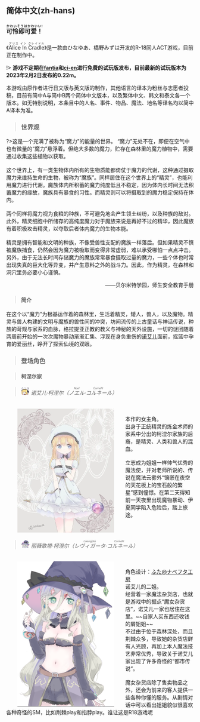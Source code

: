 ## 简体中文(zh-hans)

### <ruby>可怜即可爱！<rt>かわいそうはかわいい!</rt></ruby>

《<ruby>Alice In Cradle<rt>アリス イン クレイドル</rt></ruby>》是一款由ひなゆあ、橋野みずは开发的R-18同人ACT游戏，目前正在制作中。

!> **游戏不定期在[fantia](https://fantia.jp/posts/1256752)和[ci-en](https://ci-en.dlsite.com/creator/12611/article/637550)进行免费的试玩版发布，目前最新的试玩版本为2023年2月2日发布的0.22m。**

本游戏由原作者进行日文版与英文版的制作，其他语言的译本为粉丝与志愿者投稿，目前有简中A与简中B两个简体中文版本，以及繁体中文、韩文和泰文各一个版本。如无特别说明，本条目中的人名、事件、物品、魔法、地名等译名均以简中A译本为准。

>### 世界观

?>这是一个充满了被称为“魔力”的能量的世界。
“魔力”无处不在，即便在空气中也有微量的“魔力”悬浮着。但绝大多数的魔力，贮存在森林里的魔力植物中，需要通过收集这些植物以获取。
<br><br>
这个世界上，有一类生物体内所有的生物质能都倚仗于魔力的代谢，这种通过摄取魔力来维持生命的生物，被称为“魔族”。同样居住在这个世界上的“精灵”，也能利用魔力进行代谢。魔族体内所积蓄的魔力纯度低且不稳定，因为体内长时间无法积蓄魔力的缘故，魔族具有暴食的习性。而精灵则可以将摄取到的魔力稳定保持在体内。
<br><br>
两个同样将魔力视为食粮的种族，不可避免地会产生领土纠纷，以及种族的敌对。此外，精灵细胞中所储存的高纯度魔力对于魔族来说是再好不过的精华，因此魔族有着积极攻击精灵，以夺取后者体内魔力的生物本能。
<br><br>
精灵是拥有智能和文明的种族，不像受兽性支配的魔族一样落后。但如果精灵不慎被魔族捕食，仍然会因为魔力被吸取而变得非常虚弱，难以承受哪怕一点点冲击。另外，由于无法长时间存储魔力的魔族常常暴食摄取过量的魔力，一些个体也时常出现失真的巨大化等异变，并产生意料之外的战斗力。因此，作为精灵，在森林和洞穴里务必要小心谨慎。
<p align="right">——贝尔米特学园，师生安全教育手册



>#### 简介

在这个以“魔力”为根基运作着的森林里，生活着精灵，矮人，兽人，以及魔物。精灵与兽人构建的文明与魔族的兽性间的冲突，坊间流传的上古童话与神话传说，种族的苛规与家系的血脉，格拉提亚正教的教义与神秘的天外设施，一切的谜团随着两周前开始的一次次魔物暴动渐渐汇集、浮现在身负重伤的[诺艾儿](wiki/zh-hans/?id=-诺艾儿·柯涅尔（ノエルnoel·コルネールcornehl）)面前，摇篮中孕育的爱丽丝，睁开了探索仙境的双眼。

>### 登场角色

>#### 柯涅尔家

>###### <img src="/assets/images/zh-hans/NoelPixel.webp" height="20px"> 诺艾儿·柯涅尔（<ruby>ノエル<rt>Noel</rt>·コルネール<rt>Cornehl</rt></ruby>）

<table><img align="left" src="/assets/images/zh-hans/NoelCornehl.webp" width="260px" hspace="30px"><br>本作的女主角。<br>出身于正统精灵的炼金术师的家系中分出的柯涅尔家族的后裔，是精灵、人类和兽人的混血。<br><br>立志成为姐姐一样帅气优秀的魔法使，并对老师所说的、传说在魔法云雾外“镶嵌在夜空的天花板上的宝石般的繁星”感到憧憬。在第二天得知前一天夜里出现魔物暴动、伊夏同学陷入危险后，踏上旅途。</table>

>###### <img src="/assets/images/zh-hans/LaevigataPixel.webp" height="20px"> 丽薇歌塔·柯涅尔（<ruby>レヴィガータ<rt>Laevigata</rt>·コルネール<rt>Cornehl</rt></ruby>）

<table><img align="left" src="/assets/images/zh-hans/LaevigataCornehl.webp" width="260px" hspace="30px"><br>角色设计：<a target="_blank" rel="nofollow noreferrer noopener" class="external text" href="https://twitter.com/futausa155">ふた@ナベフタ工房</a><br>诺艾儿的二姐。<br>经营着一家魔法杂货店，也就是游戏中的据点“魔女杂货店”，诺艾儿一家也居住在这里。~~自家人买东西还收钱的屑姐姐~~<br>不过由于位于森林深处，而且荆棘众多，导致她的杂货店鲜有人光顾，再加上本人魔法技艺非常优秀，导致关于诺艾儿家出现了许多奇怪的“都市传说”。<br><br>魔女杂货店除了售卖物品之外，还会为前来的客人提供一些各种你懂的服务。从剧情对话中可以看出姐姐貌似很喜欢各种奇怪的SM，比如荆棘play和掐脖play。谁让这是R18游戏呢</table>
